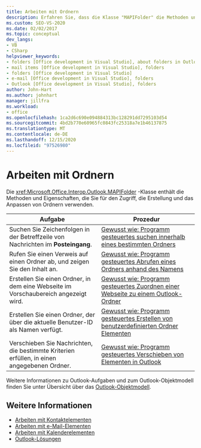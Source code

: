 ```yaml
---
title: Arbeiten mit Ordnern
description: Erfahren Sie, dass die Klasse "MAPIFolder" die Methoden und Eigenschaften enthält, die Sie für den Zugriff, die Erstellung und das Anpassen von Ordnern verwenden.
ms.custom: SEO-VS-2020
ms.date: 02/02/2017
ms.topic: conceptual
dev_langs:
- VB
- CSharp
helpviewer_keywords:
- folders [Office development in Visual Studio], about folders in Outlook
- mail items [Office development in Visual Studio], folders
- folders [Office development in Visual Studio]
- e-mail [Office development in Visual Studio], folders
- Outlook [Office development in Visual Studio], folders
author: John-Hart
ms.author: johnhart
manager: jillfra
ms.workload:
- office
ms.openlocfilehash: 1ca2d6c690e094884313bc128291dd7295103d54
ms.sourcegitcommit: 4bd2b770e60965fc0843fc25318a7e1b46137875
ms.translationtype: MT
ms.contentlocale: de-DE
ms.lasthandoff: 12/15/2020
ms.locfileid: "97526980"
---
```

# <a name="work-with-folders"></a>Arbeiten mit Ordnern
  Die <xref:Microsoft.Office.Interop.Outlook.MAPIFolder> -Klasse enthält die Methoden und Eigenschaften, die Sie für den Zugriff, die Erstellung und das Anpassen von Ordnern verwenden.

|Aufgabe|Prozedur|
|----------|---------------|
|Suchen Sie Zeichenfolgen in der Betreffzeile von Nachrichten im **Posteingang**.|[Gewusst wie: Programm gesteuertes suchen innerhalb eines bestimmten Ordners](../vsto/how-to-programmatically-search-within-a-specific-folder.md)|
|Rufen Sie einen Verweis auf einen Ordner ab, und zeigen Sie den Inhalt an.|[Gewusst wie: Programm gesteuertes Abrufen eines Ordners anhand des Namens](../vsto/how-to-programmatically-retrieve-a-folder-by-name.md)|
|Erstellen Sie einen Ordner, in dem eine Webseite im Vorschaubereich angezeigt wird.|[Gewusst wie: Programm gesteuertes Zuordnen einer Webseite zu einem Outlook-Ordner](../vsto/how-to-programmatically-associate-a-web-page-with-an-outlook-folder.md)|
|Erstellen Sie einen Ordner, der über die aktuelle Benutzer-ID als Namen verfügt.|[Gewusst wie: Programm gesteuertes Erstellen von benutzerdefinierten Ordner Elementen](../vsto/how-to-programmatically-create-custom-folder-items.md)|
|Verschieben Sie Nachrichten, die bestimmte Kriterien erfüllen, in einen angegebenen Ordner.|[Gewusst wie: Programm gesteuertes Verschieben von Elementen in Outlook](../vsto/how-to-programmatically-move-items-in-outlook.md)|

 Weitere Informationen zu Outlook-Aufgaben und zum Outlook-Objektmodell finden Sie unter Übersicht über das [Outlook-Objektmodell](../vsto/outlook-object-model-overview.md).

## <a name="see-also"></a>Weitere Informationen
- [Arbeiten mit Kontaktelementen](../vsto/working-with-contact-items.md)
- [Arbeiten mit e-Mail-Elementen](../vsto/working-with-mail-items.md)
- [Arbeiten mit Kalenderelementen](../vsto/working-with-calendar-items.md)
- [Outlook-Lösungen](../vsto/outlook-solutions.md)
